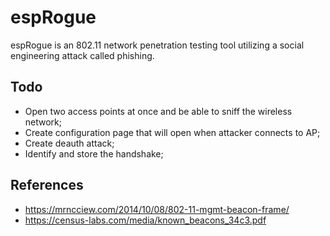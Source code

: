 # espRogue
espRogue is an 802.11 network penetration testing tool utilizing a social engineering attack called phishing.

## Todo
* Open two access points at once and be able to sniff the wireless network;
* Create configuration page that will open when attacker connects to AP;
* Create deauth attack;
* Identify and store the handshake;

## References
* https://mrncciew.com/2014/10/08/802-11-mgmt-beacon-frame/
* https://census-labs.com/media/known_beacons_34c3.pdf
